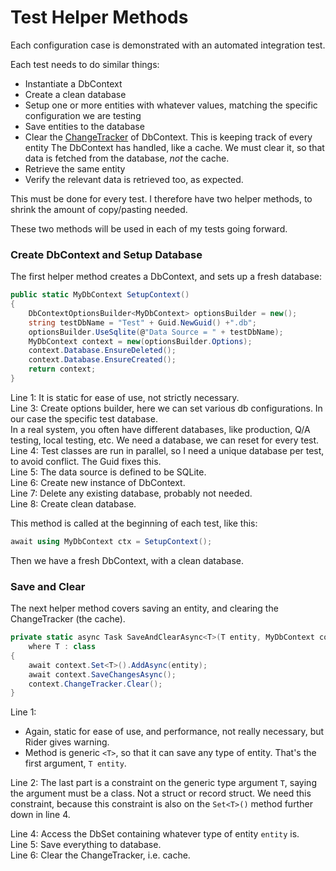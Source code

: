 ﻿# Test Helper Methods
Each configuration case is demonstrated with an automated integration test. 

Each test needs to do similar things:
* Instantiate a DbContext
* Create a clean database
* Setup one or more entities with whatever values, matching the specific configuration we are testing
* Save entities to the database
* Clear the [ChangeTracker](https://learn.microsoft.com/en-us/ef/core/change-tracking/) of DbContext. This is keeping track of every entity The DbContext has handled, like a cache. We must clear it, so that data is fetched from the database, _not_ the cache.
* Retrieve the same entity
* Verify the relevant data is retrieved too, as expected.

This must be done for every test. I therefore have two helper methods, to shrink the amount of copy/pasting needed.

These two methods will be used in each of my tests going forward.

### Create DbContext and Setup Database
The first helper method creates a DbContext, and sets up a fresh database:

```csharp
public static MyDbContext SetupContext()
{
    DbContextOptionsBuilder<MyDbContext> optionsBuilder = new();
    string testDbName = "Test" + Guid.NewGuid() +".db";
    optionsBuilder.UseSqlite(@"Data Source = " + testDbName);
    MyDbContext context = new(optionsBuilder.Options);
    context.Database.EnsureDeleted();
    context.Database.EnsureCreated();
    return context;
}
```
Line 1: It is static for ease of use, not strictly necessary.\
Line 3: Create options builder, here we can set various db configurations. In our case the specific test database.\
In a real system, you often have different databases, like production, Q/A testing, local testing, etc. We need a database, we can reset for every test.\
Line 4: Test classes are run in parallel, so I need a unique database per test, to avoid conflict. The Guid fixes this.\
Line 5: The data source is defined to be SQLite.\
Line 6: Create new instance of DbContext.\
Line 7: Delete any existing database, probably not needed.\
Line 8: Create clean database.

This method is called at the beginning of each test, like this:

```csharp
await using MyDbContext ctx = SetupContext();
```

Then we have a fresh DbContext, with a clean database.

### Save and Clear
The next helper method covers saving an entity, and clearing the ChangeTracker (the cache).

```csharp
private static async Task SaveAndClearAsync<T>(T entity, MyDbContext context) 
    where T : class
{
    await context.Set<T>().AddAsync(entity);
    await context.SaveChangesAsync();
    context.ChangeTracker.Clear();
}
```

Line 1:
* Again, static for ease of use, and performance, not really necessary, but Rider gives warning.
* Method is generic `<T>`, so that it can save any type of entity. That's the first argument, `T entity`.

Line 2: The last part is a constraint on the generic type argument `T`, 
saying the argument must be a class. 
Not a struct or record struct. 
We need this constraint, because this constraint is also on the `Set<T>()` method further down in line 4.

Line 4: Access the DbSet containing whatever type of entity `entity` is.\
Line 5: Save everything to database.\
Line 6: Clear the ChangeTracker, i.e. cache.